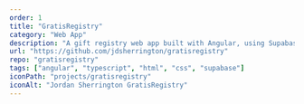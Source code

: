 ```yaml
---
order: 1
title: "GratisRegistry"
category: "Web App"
description: "A gift registry web app built with Angular, using Supabase as a backend, designed to be free and accessible."
url: "https://github.com/jdsherrington/gratisregistry"
repo: "gratisregistry"
tags: ["angular", "typescript", "html", "css", "supabase"]
iconPath: "projects/gratisregistry"
iconAlt: "Jordan Sherrington GratisRegistry"
---
```

